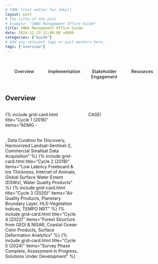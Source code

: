 ```yaml
---
# YAML front matter for Jekyll
layout: post
# The title of the post
# Example: "SNWG Management Office Guide"
title: SNWG Management Office Guide
date: 2024-12-23 12:00:00 +0600
categories: ["Guide"]
# Add any relevant tags or post markers here.
tags: ["overview"]
---
```

<div class="tabs-wrapper">
  <input type="radio" name="tabs" id="tab1" checked="checked">
  <input type="radio" name="tabs" id="tab2">
  <input type="radio" name="tabs" id="tab3">
  <input type="radio" name="tabs" id="tab4">
 
  <div class="tabs-nav">
    <label for="tab1">Overview</label>
    <label for="tab2">Implementation</label>
    <label for="tab3">Stakeholder Engagement</label>
    <label for="tab4">Resources</label>
  </div>

  <div class="tabs-content">
    <!-- Overview Tab -->
    <div class="tab">
      <h2>Overview</h2>
      <div class="grid-wrapper">
        {% include grid-card.html title="Cycle 1 (2016)" items="ADMG - <em>CASEI</em>, Data Curation for Discovery, Harmonized Landsat-Sentinel-2, Commercial Smallsat Data Acquisition" %}
        {% include grid-card.html title="Cycle 2 (2018)" items="Low Latency Freeboard & Ice Thickness, Internet of Animals, Global Surface Water Extent (DSWx), Water Quality Products" %}
        {% include grid-card.html title="Cycle 3 (2020)" items="Air Quality Products, Planetary Boundary Layer, HLS-Vegetation Indices, TEMPO NRT" %}
        {% include grid-card.html title="Cycle 4 (2022)" items="Forest Structure from GEDI & NISAR, Coastal Ocean Color Products, Surface Deformation Analytics" %}
        {% include grid-card.html title="Cycle 5 (2024)" items="Survey Phase Complete, Assessment in Progress, Solutions Under Development" %}
      </div>
    </div>

  <!-- Implementation Tab -->

  <div class="tab">
    <h2>Implementation</h2>
    <p>The SNWG project implementation follows a structured lifecycle with key decision gates and deliverables:</p>
    <div class="grid-wrapper">
      <div class="grid-card">
        <h3>Pre-formulation</h3>
        <ul>
          <li>Initial planning</li>
          <li>Team formation</li>
          <li>Preliminary documentation</li>
        </ul>
      </div>

  <div class="grid-card">
    <h3>Formulation</h3>
    <ul>
      <li>Project Plan development</li>
      <li>Requirements definition</li>
      <li>Resource planning</li>
    </ul>
    </div>

  <div class="grid-card">
    <h3>Implementation</h3>
    <ul>
      <li>Solution development</li>
      <li>Technical reviews</li>
      <li>Testing & validation</li>
    </ul>
    </div>

  <div class="grid-card">
    <h3>Operations</h3>
    <ul>
      <li>Solution deployment</li>
      <li>User training</li>
      <li>Maintenance & support</li>
    </ul>
    </div>
  </div>

  <!-- Stakeholder Engagement Tab -->

  <div class="tab">
    <h2>Stakeholder Engagement</h2>
    <p>The SNWG SEP facilitates collaboration between implementation teams and stakeholders throughout the project lifecycle.</p>
    <div class="grid-wrapper">
      <div class="grid-card">
        <h3>Co-Design Process</h3>
        <ul>
          <li>Requirements gathering</li>
          <li>Design validation</li>
          <li>User feedback integration</li>
        </ul>
      </div>

  <div class="grid-card">
    <h3>Training & Support</h3>
    <ul>
      <li>User workshops</li>
      <li>Documentation</li>
      <li>Technical assistance</li>
    </ul>
    </div>
  </div>

  <!-- Resources Tab -->

  <div class="tab">
    <h2>Resources</h2>
    <div class="grid-wrapper">
      <div class="grid-card">
        <h3>Templates</h3>
        <ul>
          <li>Project Plan Template</li>
          <li>OSDMP Template</li>
          <li>SEP Template</li>
        </ul>
        </div>

  <div class="grid-card">
    <h3>Guides</h3>
    <ul>
      <li>Co-Design Guide</li>
      <li>Implementation Guide</li>
      <li>Best Practices</li>
    </ul>
    </div>

  <div class="grid-card">
    <h3>Tools</h3>
    <ul>
      <li>Assessment Tools</li>
      <li>Review Checklists</li>
      <li>Training Materials</li>
    </ul>
  </div>
</div>

<style>
.tabs-wrapper {
  margin: 2rem 0;
}

.tabs-wrapper input[type="radio"] {
  display: none;
}

.tabs-nav {
  display: flex;
  border-bottom: 2px solid var(--border-color);
  margin-bottom: 2rem;
}

.tabs-nav label {
  flex: 1;
  padding: 1rem;
  text-align: center;
  cursor: pointer;
  color: var(--text-color);
  font-weight: 500;
  transition: all 0.3s ease;
}

.tabs-nav label:hover {
  color: var(--link-color);
}

.tabs-content .tab {
  display: none;
}

#tab1:checked ~ .tabs-content .tab:nth-child(1),
#tab2:checked ~ .tabs-content .tab:nth-child(2),
#tab3:checked ~ .tabs-content .tab:nth-child(3),
#tab4:checked ~ .tabs-content .tab:nth-child(4) {
  display: block;
}

#tab1:checked ~ .tabs-nav label:nth-of-type(1),
#tab2:checked ~ .tabs-nav label:nth-of-type(2),
#tab3:checked ~ .tabs-nav label:nth-of-type(3),
#tab4:checked ~ .tabs-nav label:nth-of-type(4) {
  color: var(--link-color);
  border-bottom: 2px solid var(--link-color);
  margin-bottom: -2px;
}

.grid-wrapper {
  display: grid;
  grid-template-columns: repeat(2, 1fr);
  gap: 2rem;
  margin: 2rem 0;
}

.grid-card {
  background: var(--card-bg);
  border: 1px solid var(--border-color);
  border-radius: 8px;
  padding: 1.5rem;
  box-shadow: 0 2px 4px rgba(0, 0, 0, 0.1);
  transition: transform 0.2s ease;
}

.grid-card:hover {
  transform: translateY(-2px);
  box-shadow: 0 4px 8px rgba(0, 0, 0, 0.15);
}

h3 {
  margin: 0 0 1rem 0;
  color: var(--heading-color);
  font-size: 1.25rem;
}

ul {
  list-style-type: disc;
  padding-left: 1.5rem;
  margin: 0;
}

li {
  margin: 0.75rem 0;
  padding-left: 0.5rem;
  line-height: 1.4;
}

.lead-text {
  font-size: 1.2rem;
  margin-bottom: 2rem;
  color: var(--text-muted);
  text-align: center;
}

@media (max-width: 768px) {
  .grid-wrapper {
    grid-template-columns: 1fr;
  }
}
</style>
